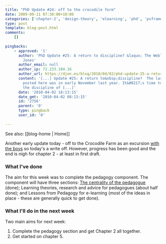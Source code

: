 ```yaml
---
title: "PhD Update #24: off to the crocodile form"
date: 2009-09-11 07:30:00+10:00
categories: ['chapter-2', 'design-theory', 'elearning', 'phd', 'psframework', 'thesis']
type: post
template: blog-post.html
comments:
    []
    
pingbacks:
    - approved: '1'
      author: 'PhD Update #25: A return to discipline? &laquo; The Weblog of (a) David
        Jones'
      author_email: null
      author_ip: 72.233.104.16
      author_url: https://djon.es/blog/2010/04/02/phd-update-25-a-return-to-discipline/
      content: '[...] Update #25: A return to&nbsp;discipline?  The last PhD update I
        posted here was in early November last year. It&#8217;s time to get back into
        the discipline of [...]'
      date: '2010-04-02 18:13:15'
      date_gmt: '2010-04-02 08:13:15'
      id: '2756'
      parent: '0'
      type: pingback
      user_id: '0'
    
---
```


See also: [[blog-home | Home]]

Another early update today - off to the Crocodile Farm as an excursion [with the boys](http://www.flickr.com/photos/david_jones/3891084465/) so today's a write off. However, progress has been good and the end is nigh for chapter 2 - at least in first draft.

### What I've done

The aim for this week was to complete the pedagogy component. The component will have three sections: [The centrality of the pedagogue](/blog2/2009/09/07/pedagogy-the-centrality-of-the-pedagogue-and-what-they-believe/) (done); Learning theories, research and advice for pedagogues (about half done); and Lessons from Pedagogy for e-learning (most of the ideas in place - these are generally quick to get done).

### What I'll do in the next week

Two main aims for next week:

1. Complete the pedagogy section and get Chapter 2 all together.
2. Get started on chapter 5.